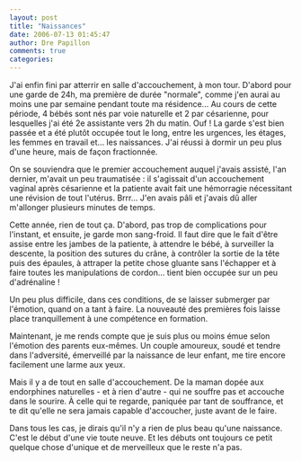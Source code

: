 ```yaml
---
layout: post
title: "Naissances"
date: 2006-07-13 01:45:47
author: Dre Papillon
comments: true
categories: 
---
```



J'ai enfin fini par atterrir en salle d'accouchement, à mon tour.  D'abord pour une garde de 24h, ma première de durée "normale", comme j'en aurai au moins une par semaine pendant toute ma résidence...  Au cours de cette période, 4 bébés sont nés par voie naturelle et 2 par césarienne, pour lesquelles j'ai été 2e assistante vers 2h du matin.  Ouf !  La garde s'est bien passée et a été plutôt occupée tout le long, entre les urgences, les étages, les femmes en travail et... les naissances.  J'ai réussi à dormir un peu plus d'une heure, mais de façon fractionnée.

On se souviendra que le premier accouchement auquel j'avais assisté, l'an dernier, m'avait un peu traumatisée : il s'agissait d'un accouchement vaginal après césarienne et la patiente avait fait une hémorragie nécessitant une révision de tout l'utérus.  Brrr...  J'en avais pâli et j'avais dû aller m'allonger plusieurs minutes de temps.

Cette année, rien de tout ça.  D'abord, pas trop de complications pour l'instant, et ensuite, je garde mon sang-froid.  Il faut dire que le fait d'être assise entre les jambes de la patiente, à attendre le bébé, à surveiller la descente, la position des sutures du crâne, à contrôler la sortie de la tête puis des épaules, à attraper la petite chose gluante sans l'échapper et à faire toutes les manipulations de cordon...  tient bien occupée sur un peu d'adrénaline !

Un peu plus difficile, dans ces conditions, de se laisser submerger par l'émotion, quand on a tant à faire.  La nouveauté des premières fois laisse place tranquillement à une compétence en formation.

Maintenant, je me rends compte que je suis plus ou moins émue selon l'émotion des parents eux-mêmes.  Un couple amoureux, soudé et tendre dans l'adversité, émerveillé par la naissance de leur enfant, me tire encore facilement une larme aux yeux.

Mais il y a de tout en salle d'accouchement.  De la maman dopée aux endorphines naturelles - et à rien d'autre - qui ne souffre pas et accouche dans le sourire.  À celle qui te regarde, paniquée par tant de souffrance, et te dit qu'elle ne sera jamais capable d'accoucher, juste avant de le faire.

Dans tous les cas, je dirais qu'il n'y a rien de plus beau qu'une naissance.  C'est le début d'une vie toute neuve.  Et les débuts ont toujours ce petit quelque chose d'unique et de merveilleux que le reste n'a pas.